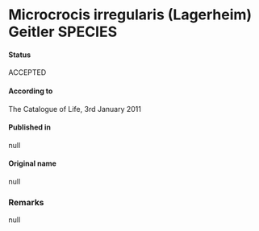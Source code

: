 # Microcrocis irregularis (Lagerheim) Geitler SPECIES

#### Status
ACCEPTED

#### According to
The Catalogue of Life, 3rd January 2011

#### Published in
null

#### Original name
null

### Remarks
null